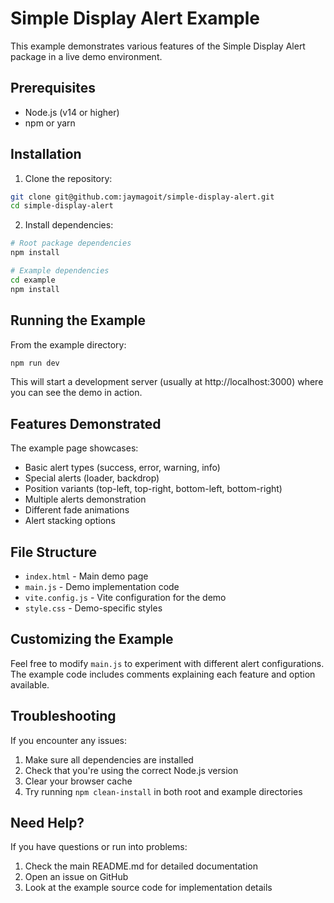 # Simple Display Alert Example

This example demonstrates various features of the Simple Display Alert package in a live demo environment.

## Prerequisites

- Node.js (v14 or higher)
- npm or yarn

## Installation

1. Clone the repository:
```bash
git clone git@github.com:jaymagoit/simple-display-alert.git
cd simple-display-alert
```

2. Install dependencies:
```bash
# Root package dependencies
npm install

# Example dependencies
cd example
npm install
```

## Running the Example

From the example directory:

```bash
npm run dev
```

This will start a development server (usually at http://localhost:3000) where you can see the demo in action.

## Features Demonstrated

The example page showcases:

- Basic alert types (success, error, warning, info)
- Special alerts (loader, backdrop)
- Position variants (top-left, top-right, bottom-left, bottom-right)
- Multiple alerts demonstration
- Different fade animations
- Alert stacking options

## File Structure

- `index.html` - Main demo page
- `main.js` - Demo implementation code
- `vite.config.js` - Vite configuration for the demo
- `style.css` - Demo-specific styles

## Customizing the Example

Feel free to modify `main.js` to experiment with different alert configurations. The example code includes comments explaining each feature and option available.

## Troubleshooting

If you encounter any issues:

1. Make sure all dependencies are installed
2. Check that you're using the correct Node.js version
3. Clear your browser cache
4. Try running `npm clean-install` in both root and example directories

## Need Help?

If you have questions or run into problems:

1. Check the main README.md for detailed documentation
2. Open an issue on GitHub
3. Look at the example source code for implementation details
